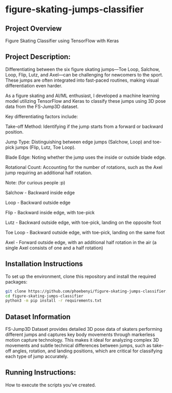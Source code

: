 # figure-skating-jumps-classifier

## Project Overview
Figure Skating Classifier using TensorFlow with Keras 

## Project Description:

Differentiating between the six figure skating jumps—Toe Loop, Salchow, Loop, Flip, Lutz, and Axel—can be challenging for newcomers to the sport. These jumps are often integrated into fast-paced routines, making visual differentiation even harder.

As a figure skating and AI/ML enthusiast, I developed a machine learning model utilizing TensorFlow and Keras to classify these jumps using 3D pose data from the FS-Jump3D dataset.



Key differentiating factors include:

Take-off Method: Identifying if the jump starts from a forward or backward position.

Jump Type: Distinguishing between edge jumps (Salchow, Loop) and toe-pick jumps (Flip, Lutz, Toe Loop).

Blade Edge: Noting whether the jump uses the inside or outside blade edge.

Rotational Count: Accounting for the number of rotations, such as the Axel jump requiring an additional half rotation.



Note: (for curious people :p)

Salchow     -  Backward inside edge

Loop        -  Backward outside edge

Flip        -  Backward inside edge, with toe-pick

Lutz        -  Backward outside edge, with toe-pick, landing on the opposite foot

Toe Loop    -  Backward outside edge, with toe-pick, landing on the same foot

Axel        -  Forward outside edge, with an additional half rotation in the air (a single Axel consists of one and a half rotation)



## Installation Instructions
To set up the environment, clone this repository and install the required packages:

```bash
git clone https://github.com/phoebenyi/figure-skating-jumps-classifier.git
cd figure-skating-jumps-classifier
python3 -m pip install -r requirements.txt
```

## Dataset Information
FS-Jump3D Dataset provides detailed 3D pose data of skaters performing different jumps and captures key body movements through markerless motion capture technology. This makes it ideal for analyzing complex 3D movements and subtle technical differences between jumps, such as take-off angles, rotation, and landing positions, which are critical for classifying each type of jump accurately.


## Running Instructions:
How to execute the scripts you’ve created.
